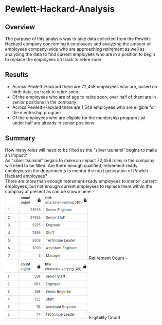 # Pewlett-Hackard-Analysis

## Overview
The purpose of this analysis was to take data collected from the Pewlett-Hackard company concerning it employees and analyzing the amount of employees company-wide who are approaching retirement as well as analyzing the data to find current employees who are in a position to begin to replace the employees on track to retire soon.

## Results
- Across Pewlett-Hackard there are 72,458 employees who are, based on birth date, on track to retire soon
- Of the employees who are of age to retire soon, over half of them are in senior positions in the company
- Across Pewlett-Hackard there are 1,549 employees who are eligible for the mentorship program
- Of the employees who are eligible for the mentorship program just under half are already in senior positions

## Summary
How many roles will need to be filled as the "silver tsunami" begins to make an impact?<br/>
As "silver tsunami" begins to make an impact 72,458 roles in the company will need to be filled.
Are there enough qualified, retirement-ready employees in the departments to mentor the next generation of Pewlett-Hackard employees?<br/> 
There are more than enough retirement-ready employees to mentor current employees, but not enough current employees to replace them within the compnay at present as can be shown here:
        - ![This is an image](https://github.com/smwhng/Pewlett-Hackard-Analysis/blob/main/retirement_counts.PNG)
        Retirement Count
        - ![This is an image](https://github.com/smwhng/Pewlett-Hackard-Analysis/blob/main/mentorship_eligible_counts.PNG)
        Eligibility Count
